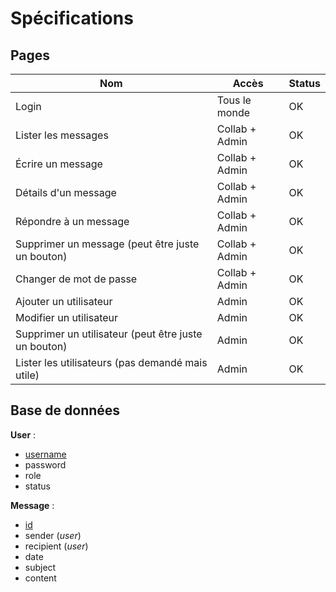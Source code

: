 # Spécifications

## Pages

| Nom                                                  | Accès          | Status |
| ---------------------------------------------------- | -------------- | ------ |
| Login                                                | Tous le monde  | OK     |
| Lister les messages                                  | Collab + Admin | OK     |
| Écrire un message                                    | Collab + Admin | OK     |
| Détails d'un message                                 | Collab + Admin | OK     |
| Répondre à un message                                | Collab + Admin | OK     |
| Supprimer un message (peut être juste un bouton)     | Collab + Admin | OK     |
| Changer de mot de passe                              | Collab + Admin | OK     |
| Ajouter un utilisateur                               | Admin          | OK     |
| Modifier un utilisateur                              | Admin          | OK     |
| Supprimer un utilisateur (peut être juste un bouton) | Admin          | OK     |
| Lister les utilisateurs (pas demandé mais utile)     | Admin          | OK     |



## Base de données

**User** : 

- <u>username</u>
- password
- role
- status



**Message** :

- <u>id</u>
- sender (*user*)
- recipient (*user*)
- date
- subject
- content

